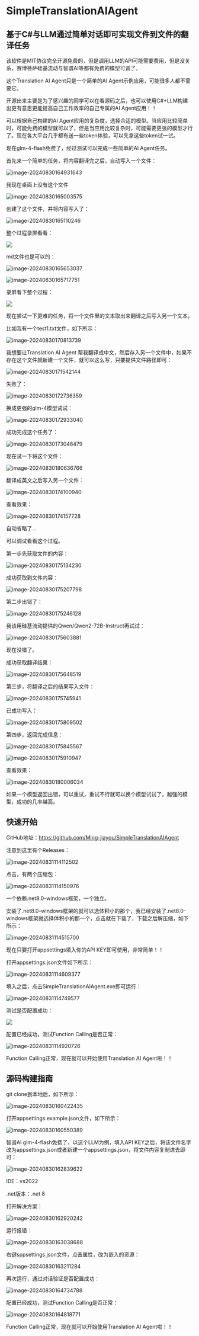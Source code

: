 # SimpleTranslationAIAgent

## 基于C#与LLM通过简单对话即可实现文件到文件的翻译任务

该软件是MIT协议完全开源免费的，但是调用LLM的API可能需要费用，但是没关系，赛博菩萨硅基流动与智谱AI等都有免费的模型可调了。

这个Translation AI Agent只是一个简单的AI Agent示例应用，可能很多人都不需要它。

开源出来主要是为了感兴趣的同学可以在看源码之后，也可以使用C#+LLM构建出更有意思更能提高自己工作效率的自己专属的AI Agent应用！！

可以根据自己构建的AI Agent应用的复杂度，选择合适的模型。当应用比较简单时，可能免费的模型就可以了，但是当应用比较复杂时，可能需要更强的模型才行了。现在各大平台几乎都有送一些token体验，可以先拿这些token试一试。

现在glm-4-flash免费了，经过测试可以完成一些简单的AI Agent任务。

首先来一个简单的任务，将内容翻译完之后，自动写入一个文件：

![image-20240830164931643](https://mingupupup.oss-cn-wuhan-lr.aliyuncs.com/imgs/image-20240830164931643.png)

我现在桌面上没有这个文件

![image-20240830165003575](https://mingupupup.oss-cn-wuhan-lr.aliyuncs.com/imgs/image-20240830165003575.png)

创建了这个文件，并将内容写入了：

![image-20240830165110246](https://mingupupup.oss-cn-wuhan-lr.aliyuncs.com/imgs/image-20240830165110246.png)

整个过程录屏看看：

![](https://mingupupup.oss-cn-wuhan-lr.aliyuncs.com/imgs/TranslationAIAgent1.gif)

md文件也是可以的：

![image-20240830165653037](https://mingupupup.oss-cn-wuhan-lr.aliyuncs.com/imgs/image-20240830165653037.png)

![image-20240830165717751](https://mingupupup.oss-cn-wuhan-lr.aliyuncs.com/imgs/image-20240830165717751.png)

录屏看下整个过程：

![](https://mingupupup.oss-cn-wuhan-lr.aliyuncs.com/imgs/TranslationAIAgent2.gif)

现在尝试一下更难的任务，将一个文件里的文本取出来翻译之后写入另一个文本。

比如我有一个test1.txt文件，如下所示：

![image-20240830170813739](https://mingupupup.oss-cn-wuhan-lr.aliyuncs.com/imgs/image-20240830170813739.png)

我想要让Translation AI Agent 帮我翻译成中文，然后存入另一个文件中，如果不存在这个文件就新建一个文件，就可以这么写，只要提供文件路径即可：

![image-20240830171542144](https://mingupupup.oss-cn-wuhan-lr.aliyuncs.com/imgs/image-20240830171542144.png)

失败了：

![image-20240830172736359](https://mingupupup.oss-cn-wuhan-lr.aliyuncs.com/imgs/image-20240830172736359.png)

换成更强的glm-4模型试试：

![image-20240830172933040](https://mingupupup.oss-cn-wuhan-lr.aliyuncs.com/imgs/image-20240830172933040.png)

成功完成这个任务了：

![image-20240830173048479](https://mingupupup.oss-cn-wuhan-lr.aliyuncs.com/imgs/image-20240830173048479.png)

现在试一下将这个文件：

![image-20240830180636766](https://mingupupup.oss-cn-wuhan-lr.aliyuncs.com/imgs/image-20240830180636766.png)

翻译成英文之后写入另一个文件：

![image-20240830174100940](https://mingupupup.oss-cn-wuhan-lr.aliyuncs.com/imgs/image-20240830174100940.png)

查看效果：

![image-20240830174157728](https://mingupupup.oss-cn-wuhan-lr.aliyuncs.com/imgs/image-20240830174157728.png)

自动省略了...

可以调试看看这个过程。

第一步先获取文件的内容：

![image-20240830175134230](https://mingupupup.oss-cn-wuhan-lr.aliyuncs.com/imgs/image-20240830175134230.png)

成功获取到文件内容：

![image-20240830175207798](https://mingupupup.oss-cn-wuhan-lr.aliyuncs.com/imgs/image-20240830175207798.png)

第二步出错了：

![image-20240830175246128](https://mingupupup.oss-cn-wuhan-lr.aliyuncs.com/imgs/image-20240830175246128.png)

我该用硅基流动提供的Qwen/Qwen2-72B-Instruct再试试：

![image-20240830175603881](https://mingupupup.oss-cn-wuhan-lr.aliyuncs.com/imgs/image-20240830175603881.png)

现在没错了。

成功获取翻译结果：

![image-20240830175648519](https://mingupupup.oss-cn-wuhan-lr.aliyuncs.com/imgs/image-20240830175648519.png)

第三步，将翻译之后的结果写入文件：

![image-20240830175745941](https://mingupupup.oss-cn-wuhan-lr.aliyuncs.com/imgs/image-20240830175745941.png)

已成功写入：

![image-20240830175809502](https://mingupupup.oss-cn-wuhan-lr.aliyuncs.com/imgs/image-20240830175809502.png)

第四步，返回完成信息：

![image-20240830175845567](https://mingupupup.oss-cn-wuhan-lr.aliyuncs.com/imgs/image-20240830175845567.png)

![image-20240830175910947](https://mingupupup.oss-cn-wuhan-lr.aliyuncs.com/imgs/image-20240830175910947.png)

查看效果：

![image-20240830180006034](https://mingupupup.oss-cn-wuhan-lr.aliyuncs.com/imgs/image-20240830180006034.png)

如果一个模型返回出错，可以重试，重试不行就可以换个模型试试了，越强的模型，成功的几率越高。

## 快速开始

GitHub地址：https://github.com/Ming-jiayou/SimpleTranslationAIAgent

注意到这里有个Releases：

![image-20240831114112502](https://mingupupup.oss-cn-wuhan-lr.aliyuncs.com/imgs/image-20240831114112502.png)

点击，有两个压缩包：

![image-20240831114150976](https://mingupupup.oss-cn-wuhan-lr.aliyuncs.com/imgs/image-20240831114150976.png)

一个依赖.net8.0-windows框架，一个独立。

安装了.net8.0-windows框架的就可以选体积小的那个，我已经安装了.net8.0-windows框架就选择体积小的那一个，点击就在下载了，下载之后解压缩，如下所示：

![image-20240831114515700](https://mingupupup.oss-cn-wuhan-lr.aliyuncs.com/imgs/image-20240831114515700.png)

现在只要打开appsettings填入你的API KEY即可使用，非常简单！！

打开appsettings.json文件如下所示：

![image-20240831114609377](https://mingupupup.oss-cn-wuhan-lr.aliyuncs.com/imgs/image-20240831114609377.png)

填入之后，点击SimpleTranslationAIAgent.exe即可运行：

![image-20240831114749577](https://mingupupup.oss-cn-wuhan-lr.aliyuncs.com/imgs/image-20240831114749577.png)

测试是否配置成功：

![](https://mingupupup.oss-cn-wuhan-lr.aliyuncs.com/imgs/image-20240831114836888.png)

配置已经成功，测试Function Calling是否正常：

![image-20240831114920726](https://mingupupup.oss-cn-wuhan-lr.aliyuncs.com/imgs/image-20240831114920726.png)

Function Calling正常，现在就可以开始使用Translation AI Agent啦！！

## 源码构建指南

git clone到本地后，如下所示：

![image-20240830160422435](https://mingupupup.oss-cn-wuhan-lr.aliyuncs.com/imgs/image-20240830160422435.png)

打开appsettings.example.json文件，如下所示：

![image-20240830160550389](https://mingupupup.oss-cn-wuhan-lr.aliyuncs.com/imgs/image-20240830160550389.png)

智谱AI glm-4-flash免费了，以这个LLM为例，填入API KEY之后，将该文件名字改为appsettings.json或者新建一个appsettings.json，将文件内容复制进去即可：

![image-20240830162839622](https://mingupupup.oss-cn-wuhan-lr.aliyuncs.com/imgs/image-20240830162839622.png)

IDE：vs2022

.net版本：.net 8

打开解决方案：

![image-20240830162920242](https://mingupupup.oss-cn-wuhan-lr.aliyuncs.com/imgs/image-20240830162920242.png)

运行报错：

![image-20240830163038688](https://mingupupup.oss-cn-wuhan-lr.aliyuncs.com/imgs/image-20240830163038688.png)



右键sppsettings.json文件，点击属性，改为嵌入的资源：

![image-20240830163211284](https://mingupupup.oss-cn-wuhan-lr.aliyuncs.com/imgs/image-20240830163211284.png)

再次运行，通过对话验证是否配置成功：

![image-20240830164734788](https://mingupupup.oss-cn-wuhan-lr.aliyuncs.com/imgs/image-20240830164734788.png)

配置已经成功，测试Function Calling是否正常：

![image-20240830164818771](https://mingupupup.oss-cn-wuhan-lr.aliyuncs.com/imgs/image-20240830164818771.png)

Function Calling正常，现在就可以开始使用Translation AI Agent啦！！
